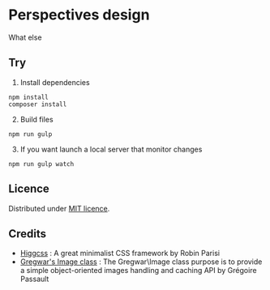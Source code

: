 Perspectives design
===================

What else

Try
-----------------------

1) Install dependencies

```
npm install
composer install
```

2) Build files

```
npm run gulp
```

3) If you want launch a local server that monitor changes

```
npm run gulp watch
```

Licence
-------

Distributed under [MIT licence](LICENSE).

Credits
-------

* [Higgcss](https://github.com/robinparisi/higgcss/) : A great minimalist CSS framework by Robin Parisi
* [Gregwar's Image class](https://github.com/Gregwar/Image) : The Gregwar\Image class purpose is to provide a simple object-oriented images handling and caching API by Grégoire Passault
